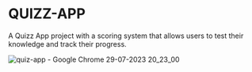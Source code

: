 # QUIZZ-APP
A Quizz App project with a scoring system that allows users to test their knowledge and track their progress.


![quiz-app - Google Chrome 29-07-2023 20_23_00](https://github.com/Faisal200119/QUIZZ-APP/assets/77503199/e5c90a99-7845-4590-b576-8d3e961a22aa)
